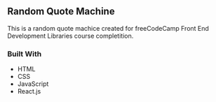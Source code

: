 ## Random Quote Machine

This is a random quote machice created for freeCodeCamp Front End Development Libraries course completition.

### Built With
- HTML
- CSS
- JavaScript
- React.js